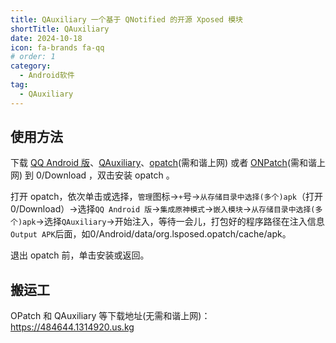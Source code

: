 ```yaml
---
title: QAuxiliary 一个基于 QNotified 的开源 Xposed 模块
shortTitle: QAuxiliary
date: 2024-10-18
icon: fa-brands fa-qq
# order: 1
category:
  - Android软件
tag:
  - QAuxiliary
---
```


## 使用方法

下载 [QQ Android 版](https://im.qq.com/index)、[QAuxiliary](https://github.com/cinit/QAuxiliary)、[opatch](https://t.me/QToolCI/268)(需和谐上网) 或者 [ONPatch](https://t.me/NPatch/159)(需和谐上网) 到 0/Download ，双击安装 opatch 。  

打开 opatch，依次单击或选择，`管理`图标→`+`号→`从存储目录中选择(多个)apk`（打开0/Download）→选择`QQ Android 版`→`集成原神模式`→`嵌入模块`→`从存储目录中选择(多个)apk`→选择`QAuxiliary`→开始注入，等待一会儿，打包好的程序路径在注入信息`Output APK`后面，如0/Android/data/org.lsposed.opatch/cache/apk。

退出 opatch 前，单击安装或返回。

## 搬运工

OPatch 和 QAuxiliary 等下载地址(无需和谐上网)：<https://484644.1314920.us.kg>









